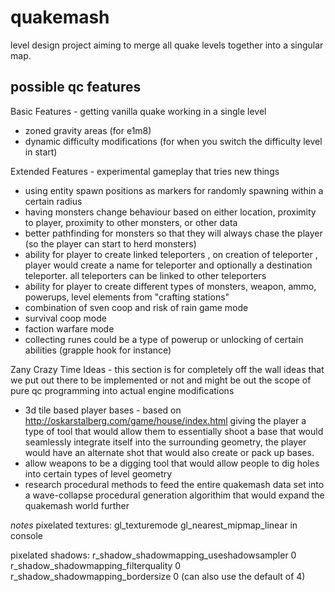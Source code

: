# quakemash

level design project aiming to merge all quake levels together into a singular map.

## possible qc features

Basic Features - getting vanilla quake working in a single level

* zoned gravity areas (for e1m8)
* dynamic difficulty modifications (for when you switch the difficulty level in start)

Extended Features - experimental gameplay that tries new things 

* using entity spawn positions as markers for randomly spawning within a certain radius
* having monsters change behaviour based on either location, proximity to player, proximity to other monsters, or other data
* better pathfinding for monsters so that they will always chase the player (so the player can start to herd monsters)
* ability for player to create linked teleporters , on creation of teleporter , player would create a name for teleporter and optionally a destination teleporter. all teleporters can be linked to other teleporters
* ability for player to create different types of monsters, weapon, ammo, powerups, level elements from "crafting stations" 
* combination of sven coop and risk of rain game mode
* survival coop mode 
* faction warfare mode 
* collecting runes could be a type of powerup or unlocking of certain abilities (grapple hook for instance)

Zany Crazy Time Ideas - this section is for completely off the wall ideas that we put out there to be implemented or not and might be out the scope of pure qc programming into actual engine modifications

* 3d tile based player bases - based on http://oskarstalberg.com/game/house/index.html giving the player a type of tool that would allow them to essentially shoot a base that would seamlessly integrate itself into the surrounding geometry, the player would have an alternate shot that would also create or pack up bases. 
* allow weapons to be a digging tool that would allow people to dig holes into certain types of level geometry
* research procedural methods to feed the entire quakemash data set into a wave-collapse procedural generation algorithim that would expand the quakemash world further

*notes*
pixelated textures:
gl_texturemode gl_nearest_mipmap_linear in console

pixelated shadows:
r_shadow_shadowmapping_useshadowsampler 0
r_shadow_shadowmapping_filterquality 0
r_shadow_shadowmapping_bordersize 0 (can also use the default of 4)

